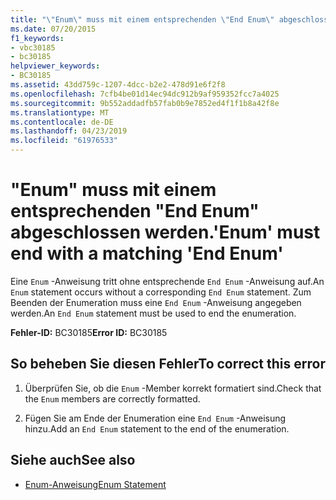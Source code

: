 ```yaml
---
title: "\"Enum\" muss mit einem entsprechenden \"End Enum\" abgeschlossen werden."
ms.date: 07/20/2015
f1_keywords:
- vbc30185
- bc30185
helpviewer_keywords:
- BC30185
ms.assetid: 43dd759c-1207-4dcc-b2e2-478d91e6f2f8
ms.openlocfilehash: 7cfb4be01d14ec94dc912b9af959352fcc7a4025
ms.sourcegitcommit: 9b552addadfb57fab0b9e7852ed4f1f1b8a42f8e
ms.translationtype: MT
ms.contentlocale: de-DE
ms.lasthandoff: 04/23/2019
ms.locfileid: "61976533"
---
```

# <a name="enum-must-end-with-a-matching-end-enum"></a><span data-ttu-id="5268e-102">"Enum" muss mit einem entsprechenden "End Enum" abgeschlossen werden.</span><span class="sxs-lookup"><span data-stu-id="5268e-102">'Enum' must end with a matching 'End Enum'</span></span>
<span data-ttu-id="5268e-103">Eine `Enum` -Anweisung tritt ohne entsprechende `End Enum` -Anweisung auf.</span><span class="sxs-lookup"><span data-stu-id="5268e-103">An `Enum` statement occurs without a corresponding `End Enum` statement.</span></span> <span data-ttu-id="5268e-104">Zum Beenden der Enumeration muss eine `End Enum` -Anweisung angegeben werden.</span><span class="sxs-lookup"><span data-stu-id="5268e-104">An `End Enum` statement must be used to end the enumeration.</span></span>  
  
 <span data-ttu-id="5268e-105">**Fehler-ID:** BC30185</span><span class="sxs-lookup"><span data-stu-id="5268e-105">**Error ID:** BC30185</span></span>  
  
## <a name="to-correct-this-error"></a><span data-ttu-id="5268e-106">So beheben Sie diesen Fehler</span><span class="sxs-lookup"><span data-stu-id="5268e-106">To correct this error</span></span>  
  
1. <span data-ttu-id="5268e-107">Überprüfen Sie, ob die `Enum` -Member korrekt formatiert sind.</span><span class="sxs-lookup"><span data-stu-id="5268e-107">Check that the `Enum` members are correctly formatted.</span></span>  
  
2. <span data-ttu-id="5268e-108">Fügen Sie am Ende der Enumeration eine `End Enum` -Anweisung hinzu.</span><span class="sxs-lookup"><span data-stu-id="5268e-108">Add an `End Enum` statement to the end of the enumeration.</span></span>  
  
## <a name="see-also"></a><span data-ttu-id="5268e-109">Siehe auch</span><span class="sxs-lookup"><span data-stu-id="5268e-109">See also</span></span>

- [<span data-ttu-id="5268e-110">Enum-Anweisung</span><span class="sxs-lookup"><span data-stu-id="5268e-110">Enum Statement</span></span>](../../visual-basic/language-reference/statements/enum-statement.md)
